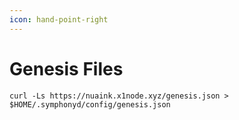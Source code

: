 ```yaml
---
icon: hand-point-right
---
```


# Genesis Files

```
curl -Ls https://nuaink.x1node.xyz/genesis.json > $HOME/.symphonyd/config/genesis.json
```
